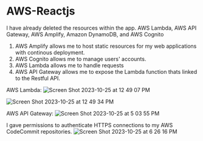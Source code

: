# AWS-Reactjs
I have already deleted the resources within the app.
AWS Lambda, AWS API Gateway, AWS Amplify, Amazon DynamoDB, and AWS Cognito

1) AWS Amplify allows me to host static resources for my web applications with continous deployment.
2) AWS Cognito allows me to manage users' accounts.
3) AWS Lambda allows me to handle requests
4) AWS API Gateway allows me to expose the Lambda function thats linked to the Restful API.

 AWS Lambda:  ![Screen Shot 2023-10-25 at 12 49 07 PM](https://github.com/doujones83/AWS-Reactjs/assets/59512235/4da146d6-eb25-47a3-b462-cc72aa6821e0)

![Screen Shot 2023-10-25 at 12 49 34 PM](https://github.com/doujones83/AWS-Reactjs/assets/59512235/43b68045-b3b1-47a1-8f27-5dab8e2b59e5)

AWS API Gateway: ![Screen Shot 2023-10-25 at 5 03 55 PM](https://github.com/doujones83/AWS-Reactjs/assets/59512235/391c227b-ca23-4d5f-8efc-a12e99ead1c9)

I gave permissions to authenticate HTTPS connections to my AWS CodeCommit repositories.
![Screen Shot 2023-10-25 at 6 26 16 PM](https://github.com/doujones83/AWS-Reactjs/assets/59512235/31afe110-8d2d-41d2-93cc-b196856f7504)
